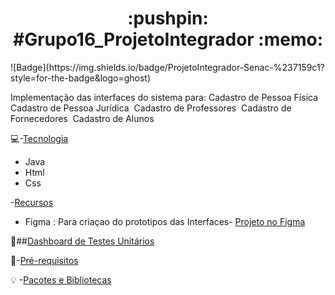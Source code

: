  <h1 align="center">:pushpin: #Grupo16_ProjetoIntegrador :memo: </h1> 
 ![Badge](https://img.shields.io/badge/ProjetoIntegrador-Senac-%237159c1?style=for-the-badge&logo=ghost)

Implementação das interfaces do sistema para: 
Cadastro de Pessoa Física ​
Cadastro de Pessoa Jurídica ​
Cadastro de Professores ​
Cadastro de Fornecedores ​
Cadastro de Alunos

:computer:-[Tecnologia](#tecnologia)

 - Java
 - Html
 - Css
 
-[Recursos](#recursos)
- Figma : Para criaçao do prototipos das Interfaces- <a href="https://www.figma.com/file/EhMbLV4CByms0ZpSe4zpAO/Projeto---Senac?type=design&node-id=0%3A1&mode=design&t=VPjN8xtn9xy28rfG-1">Projeto no Figma</a>


:test_tube:##[Dashboard de Testes Unitários](#dashboard)




:triangular_flag_on_post:-[Pré-requisitos](#pré-requisitos)



:bulb:
-[Pacotes e Bibliotecas](#Pacotes-e-Bibliotecas)
